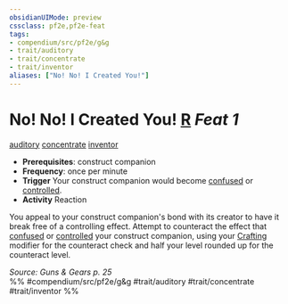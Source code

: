 ```yaml
---
obsidianUIMode: preview
cssclass: pf2e,pf2e-feat
tags:
- compendium/src/pf2e/g&g
- trait/auditory
- trait/concentrate
- trait/inventor
aliases: ["No! No! I Created You!"]
---
```

# No! No! I Created You!  [R](rules/core-rulebook/chapter-9-playing-the-game.md#Actions "Reaction") *Feat 1*  
[auditory](rules/traits/auditory.md "Auditory Effect Trait")  [concentrate](rules/traits/concentrate.md "Concentrate Action & Ability Trait")  [inventor](rules/traits/inventor-g-g.md "Inventor Class Trait")  

- **Prerequisites**: construct companion
- **Frequency**: once per minute
- **Trigger** Your construct companion would become [confused](rules/conditions.md#Confused) or [controlled](rules/conditions.md#Controlled).
- **Activity** Reaction

You appeal to your construct companion's bond with its creator to have it break free of a controlling effect. Attempt to counteract the effect that [confused](rules/conditions.md#Confused) or [controlled](rules/conditions.md#Controlled) your construct companion, using your [Crafting](compendium/skills.md#Crafting) modifier for the counteract check and half your level rounded up for the counteract level.

*Source: Guns & Gears p. 25*  
%% #compendium/src/pf2e/g&g #trait/auditory #trait/concentrate #trait/inventor %%